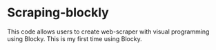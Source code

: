 # Scraping-blockly
This code allows users to create web-scraper with visual programming using Blocky. This is my first time using Blocky.

